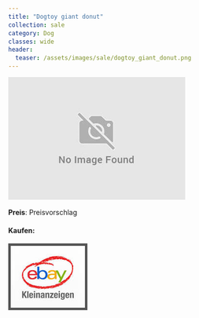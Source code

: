 ```yaml
---
title: "Dogtoy giant donut"
collection: sale
category: Dog
classes: wide
header: 
  teaser: /assets/images/sale/dogtoy_giant_donut.png
---
```




<a href="">
  <img src="/assets/images/sale/dogtoy_giant_donut.png" alt="Dogtoy giant donut">
</a>

**Preis**: Preisvorschlag


#### Kaufen:
<a href="">
  <img src="/assets/images/ebay.png" alt="Ebay Kleinanzeigen" style="border: 5px solid #555">
</a>

